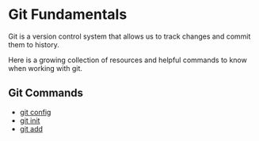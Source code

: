 # Git Fundamentals

Git is a version control system that allows us to track changes and commit them to history.

Here is a growing collection of resources and helpful commands to know when working with git.

## Git Commands
- [git config](./commands/config.md)
- [git init](./command/init.md)
- [git add](./command/add.md)

